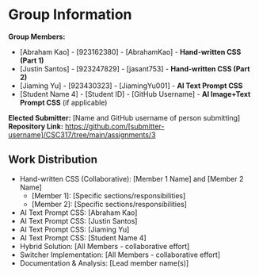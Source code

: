 # Group Information

**Group Members:**
- [Abraham Kao] - [923162380] - [AbrahamKao] - **Hand-written CSS (Part 1)**
- [Justin Santos] - [923247829] - [jasant753] - **Hand-written CSS (Part 2)**
- [Jiaming Yu] - [923430323] - [JiamingYu001] - **AI Text Prompt CSS**
- [Student Name 4] - [Student ID] - [GitHub Username] - **AI Image+Text Prompt CSS** (if applicable)

**Elected Submitter:** [Name and GitHub username of person submitting]
**Repository Link:** https://github.com/[submitter-username]/CSC317/tree/main/assignments/3

## Work Distribution
- Hand-written CSS (Collaborative): [Member 1 Name] and [Member 2 Name]
  - [Member 1]: [Specific sections/responsibilities]
  - [Member 2]: [Specific sections/responsibilities]
- AI Text Prompt CSS: [Abraham Kao]
- AI Text Prompt CSS: [Justin Santos]
- AI Text Prompt CSS: [Jiaming Yu]
- AI Text Prompt CSS: [Student Name 4]
- Hybrid Solution: [All Members - collaborative effort]
- Switcher Implementation: [All Members - collaborative effort]
- Documentation & Analysis: [Lead member name(s)]